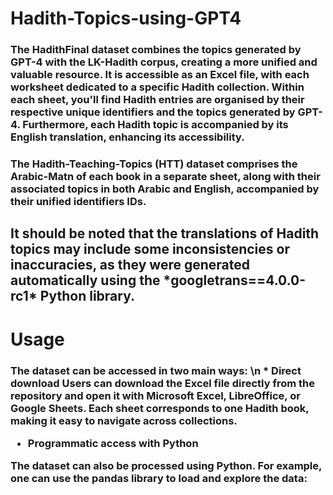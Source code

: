 # Hadith-Topics-using-GPT4
<h3> The HadithFinal dataset combines the topics generated by GPT-4 with the LK-Hadith corpus, creating a more unified and valuable resource. It is accessible as an Excel file, with each worksheet dedicated to a specific Hadith collection. Within each sheet, you'll find Hadith entries are organised by their respective unique identifiers and the topics generated by GPT-4. Furthermore, each Hadith topic is accompanied by its English translation, enhancing its accessibility.

 <h3> The Hadith-Teaching-Topics (HTT) dataset comprises the Arabic-Matn of each book in a separate sheet, along with their associated topics in both Arabic and English, accompanied by their unified identifiers IDs.

<h2> It should be noted that the translations of Hadith topics may include some inconsistencies or inaccuracies, as they were generated automatically using the *googletrans==4.0.0-rc1* Python library.

# Usage

<h3> The dataset can be accessed in two main ways: \n
 * Direct download  
Users can download the Excel file directly from the repository and open it with Microsoft Excel, LibreOffice, or Google Sheets. Each sheet corresponds to one Hadith book, making it easy to navigate across collections.

* Programmatic access with Python

The dataset can also be processed using Python. For example, one can use the pandas library to load and explore the data:
